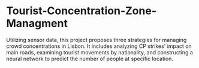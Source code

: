 # Tourist-Concentration-Zone-Managment
Utilizing sensor data, this project proposes three strategies for managing crowd concentrations in Lisbon. It includes analyzing CP strikes' impact on main roads, examining tourist movements by nationality, and constructing a neural network to predict the number of people at specific location.
